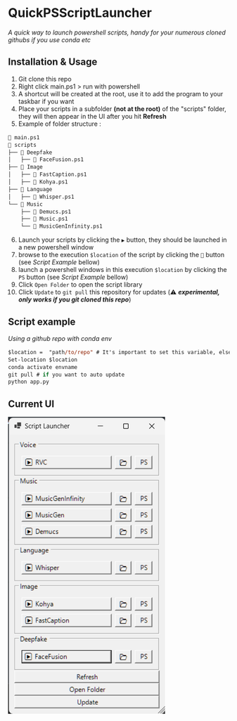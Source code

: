 # QuickPSScriptLauncher
*A quick way to launch powershell scripts, handy for your numerous cloned githubs if you use conda etc*

## Installation & Usage
1. Git clone this repo
2. Right click main.ps1 > run with powershell
3. A shortcut will be created at the root, use it to add the program to your taskbar if you want
4. Place your scripts in a subfolder **(not at the root)** of the "scripts" folder, they will then appear in the UI after you hit **Refresh**
5. Example of folder structure :
```md
📄 main.ps1
📂 scripts
├── 📂 Deepfake
│   ├── 📄 FaceFusion.ps1
├── 📂 Image
│   ├── 📄 FastCaption.ps1
│   ├── 📄 Kohya.ps1
├── 📂 Language
│   ├── 📄 Whisper.ps1
└── 📂 Music
    ├── 📄 Demucs.ps1
    ├── 📄 Music.ps1
    └── 📄 MusicGenInfinity.ps1
```
6. Launch your scripts by clicking the `▶️` button, they should be launched in a new powershell window
7. browse to the execution `$location` of the script by clicking the `📂` button (see *Script Example* bellow)
8. launch a powershell windows in this execution `$location` by clicking the `PS` button (see *Script Example* bellow)
9. Click `Open Folder` to open the script library
10. Click `Update` to `git pull` this repository for updates (⚠️ ***experimental, only works if you git cloned this repo***) 


## Script example
*Using a github repo with conda env*
```ps
$location =  "path/to/repo" # It's important to set this variable, else the  📂 and PS buttons won't appear 
Set-location $location
conda activate envname
git pull # if you want to auto update
python app.py
```
## Current UI
![Alt text](ReadmeImages/UI.png)
